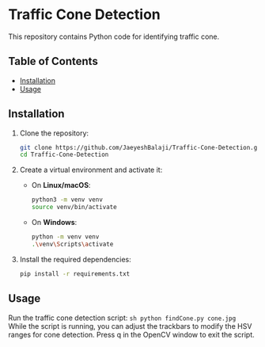 # Traffic Cone Detection

This repository contains Python code for identifying traffic cone.

## Table of Contents

- [Installation](#installation)
- [Usage](#usage)

## Installation

1. Clone the repository:
    ```sh
    git clone https://github.com/JaeyeshBalaji/Traffic-Cone-Detection.git
    cd Traffic-Cone-Detection
    ```

2. Create a virtual environment and activate it:
    - On **Linux/macOS**:
      ```sh
      python3 -m venv venv
      source venv/bin/activate
      ```
    - On **Windows**:
      ```sh
      python -m venv venv
      .\venv\Scripts\activate
      ```

3. Install the required dependencies:
    ```sh
    pip install -r requirements.txt
    ```

## Usage

 Run the traffic cone detection script:
    ```sh
    python findCone.py cone.jpg
    ```
While the script is running, you can adjust the trackbars to modify the HSV ranges for cone detection. Press q in the OpenCV window to exit the script.
